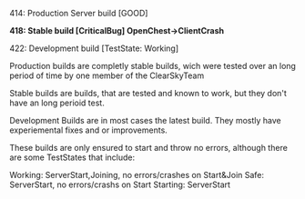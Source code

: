414: Production Server build [GOOD]

__418: Stable build [CriticalBug] OpenChest->ClientCrash__

422: Development build [TestState: Working]

Production builds are completly stable builds, wich were tested over an long period of time by one member of the ClearSkyTeam

Stable builds are builds, that are tested and known to work, but they don't have an long perioid test.


Development Builds are in most cases the latest build. They mostly have experiemental fixes and or improvements. 


These builds are only ensured to start and throw no errors, although there are some TestStates that include:

Working: ServerStart,Joining, no errors/crashes on Start&Join
Safe: ServerStart, no errors/crashs on Start
Starting: ServerStart
